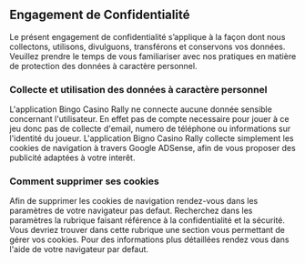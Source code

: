 ## Engagement de Confidentialité

Le présent engagement de confidentialité s’applique à la façon dont nous collectons, utilisons, divulguons, transférons et conservons vos données. Veuillez prendre le temps de vous familiariser avec nos pratiques en matière de protection des données à caractère personnel.

### Collecte et utilisation des données à caractère personnel

L'application Bingo Casino Rally ne connecte aucune donnée sensible concernant l'utilisateur. En effet pas de compte necessaire pour jouer à ce jeu donc pas de collecte d'email, numero de téléphone ou informations sur l'identité du joueur. 
L'application Bigno Casino Rally collecte simplement les cookies de navigation à travers Google ADSense, afin de vous proposer des publicité adaptées à votre interêt.

### Comment supprimer ses cookies

Afin de supprimer les cookies de navigation rendez-vous dans les paramètres de votre navigateur pas defaut. Recherchez dans les paramètres la rubrique faisant référence à la confidentialité et la sécurité. Vous devriez trouver dans cette rubrique une section vous permettant de gérer vos cookies. Pour des informations plus détaillées rendez vous dans l'aide de votre navigateur par defaut.
